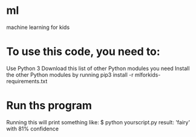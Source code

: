 # ml
machine learning for kids
# To use this code, you need to:
Use Python 3
Download this list of other Python modules you need
Install the other Python modules by running
pip3 install -r mlforkids-requirements.txt

# Run ths program
Running this will print something like:
$ python yourscript.py
result: 'fairy' with 81% confidence
